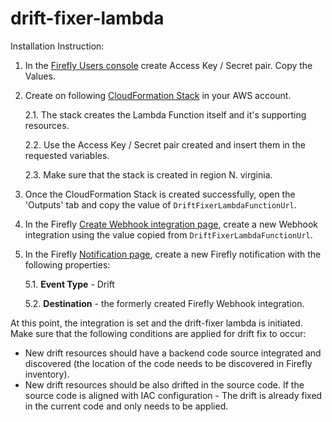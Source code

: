 # drift-fixer-lambda

Installation Instruction: 

1. In the [Firefly Users console](https://app.firefly.ai/users) create Access Key / Secret pair. Copy the Values.

2. Create on following [CloudFormation Stack](https://us-east-1.console.aws.amazon.com/cloudformation/home?#/stacks/create/review?templateURL=https://infralight-templates-public.s3.amazonaws.com/drift_fixer_template.yml&stackName=Firefly-Drift-Fixer) in your AWS account. 

    2.1. The stack creates the Lambda Function itself and it's supporting resources.

    2.2. Use the Access Key / Secret pair created and insert them in the requested variables.

    2.3. Make sure that the stack is created in region N. virginia.


3. Once the CloudFormation Stack is created successfully, open the 'Outputs' tab and copy the value of `DriftFixerLambdaFunctionUrl`.
   
4. In the Firefly [Create Webhook integration page](https://app.firefly.ai/integrations/webhook-integration), create a new Webhook integration using the value copied from `DriftFixerLambdaFunctionUrl`.

5. In the Firefly [Notification page](https://app.firefly.ai/notifications), create a new Firefly notification with the following properties:
   
    5.1. **Event Type** - Drift
   
    5.2. **Destination** - the formerly created Firefly Webhook integration.  
   
At this point, the integration is set and the drift-fixer lambda is initiated. 
Make sure that the following conditions are applied for drift fix to occur:
* New drift resources should have a backend code source integrated and discovered (the location of the code needs to be discovered in Firefly inventory).  
* New drift resources should be also drifted in the source code. If the source code is aligned with IAC configuration - The drift is already fixed in the current code and only needs to be applied.